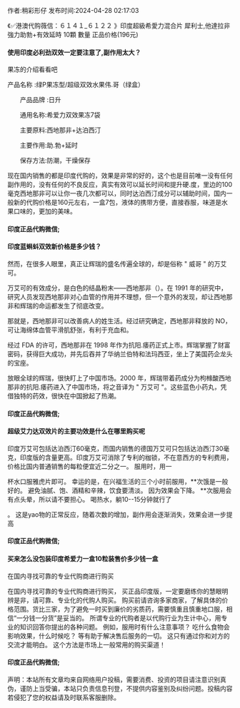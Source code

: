 <p>作者:稍彩形仔 发布时间:2024-04-28 02:17:03</p>
<p>《✅港澳代购薇信：６１４１_６１２２ 》印度超級希愛力混合片 犀利士,他達拉非 強力助勃+有效延時 10顆 數量 正品价格(196元) </p>
									<h4>使用印度必利劲双效一定要注意了,副作用太大？</h4><p>果冻的介绍看看吧</p><p>产品名称 :绿P果冻型/超级双效水果伟.哥（绿盒）</p><p>　　产品品牌 :日升</p><p>　　通用名称:希爱力双效果冻7袋</p><p>　　主要原料:西地那非+达泊西汀</p><p>　　主要作用:助.勃+延时</p><p>　　保存方法:防潮，干燥保存</p><p>现在国内销售的都是印度代购的，效果是非常的好的，这个也是目前唯一没有任何副作用的，没有任何的不良反应，真实有效可以延长时间和提升硬.度，里边的100毫克西地那非可以让你一夜几次都可以，同时达泊西汀成分可以辅助时间，国内一般新的代购价格是160元左右，一盒7包，液体的携带方便，直接吞服，味道是水果口味的，更加的美味。</p><p></p><h4>	印度正品代购微信;</h4><p></p><h4>印度蓝蝌蚪双效新价格是多少钱？</h4><p>然而，在很多人眼里，真正让辉瑞的盛名传遍全球的，却是俗称 " 威哥 " 的万艾可。</p><p>万艾可的有效成分，是白色的结晶粉末——西地那非（）。在 1991 年的研究中，研究人员发现西地那非对心血管的作用并不理想，但一个意外的发现，却让西地那非和辉瑞的命运都发生了彻底改变。</p><p>那就是，西地那非可以改善病人的姓生活。经过研究确定，西地那非释放的 NO，可让海绵体血管平滑肌舒张，有利于充血和。</p><p>经过 FDA 的许可，西地那非在 1998 年作为抗阳.痿药正式上市。辉瑞掌握了财富密码，获得巨大成功，并先后吞并了华纳兰伯特和法玛西亚，坐上了美国药企龙头的宝座。</p><p>放眼全球的辉瑞，很快盯上了中国市场。2000 年，辉瑞带着药成分为枸橼酸西地那非的抗阳.痿药进入了中国市场，将之音译为 " 万艾可 "。这些蓝色小药丸，凭借独特的药效，很快在中国掀起了热潮。</p><p></p><h4>	印度正品代购微信;</h4><p></p><h4>超级艾力达双效片的主要功效是什么在哪里购买呢</h4><p>印度万艾可包括达泊西汀60毫克，而国内销售的德国万艾可只包括达泊西汀30毫克，印度版的含量更高。印度万艾可消除了专利的枷锁，不在意西方的专利费用，价格比国内普通销售的每粒便宜近二分之一。 服用时，用一</p><p>杯水口服雅虎片即可。 幸运的是，在兴福生活的三个小时前服用，**次饿是一般好的。 避免油腻、饱、酒精和辛辣，饮食要清淡。 因为效果会下降。 **次服用会有点头晕，所以请不要担心。 喝热水，躺10--15分钟就行了</p><p>。 这是yao物的正常反应，随着次数的增加，副作用会逐渐消失，效果会进一步提高</p><p></p><h4>	印度正品代购微信;</h4><p></p><h4>买来怎么没包装印度希爱力一盒10粒装售价多少钱一盒</h4><p>在国内寻找可靠的专业代购商进行购买</p><p>   在国内寻找可靠的专业代购商进行购买， 买正品印度版，一定要磨练你的慧眼明辨是非，请可靠、专业化的代购人购买。 购买前请咨询多家商家，了解具体的价格范围。货比三家，为了避免一时买到廉价的劣质药，需要慎重且慎重地口服，相信“一分钱一分货”是妥当的。 所谓专业的代购者是以代购行业为生计中心，用专业的知识回答你提出的各种问题。 例如，服用时有什么注意事项？ 吃什么食物会影响效果，什么时候吃？ 等有助于解决售后服务的一切。 这只有通过你和对方的交流才能明白。 这个方法是市场上一般常用的购买渠道！</p><p></p><h4>	印度正品代购微信;</h4>				声明：本站所有文章均来自网络用户投稿，需要消费、投资的项目请注意识别真伪，谨防上当受骗，本站只负责信息刊登，不提供内容鉴别及纠纷问题。投稿内容若侵犯了您的权益请及时联系客服删除。				
